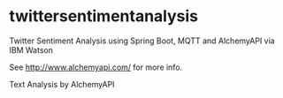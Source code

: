 # twittersentimentanalysis
Twitter Sentiment Analysis using Spring Boot, MQTT and AlchemyAPI via IBM Watson

See http://www.alchemyapi.com/ for more info.


Text Analysis by AlchemyAPI
